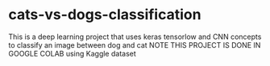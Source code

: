 # cats-vs-dogs-classification
This is a deep learning project that uses keras tensorlow and CNN concepts to classify an image between dog and cat
NOTE THIS PROJECT IS DONE IN GOOGLE COLAB using Kaggle dataset
